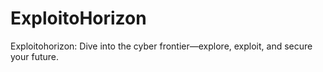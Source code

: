 # ExploitoHorizon
Exploitohorizon: Dive into the cyber frontier—explore, exploit, and secure your future.
